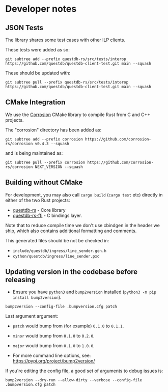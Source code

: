 # Developer notes

## JSON Tests
The library shares some test cases with other ILP clients.

These tests were added as so:

```
git subtree add --prefix questdb-rs/src/tests/interop https://github.com/questdb/questdb-client-test.git main --squash
```

These should be updated with:

```
git subtree pull --prefix questdb-rs/src/tests/interop https://github.com/questdb/questdb-client-test.git main --squash
```

## CMake Integration
We use the [Corrosion](https://corrosion-rs.github.io/corrosion/) CMake library to compile Rust
from C and C++ projects.

The "corrosion" directory has been added as:

```
git subtree add --prefix corrosion https://github.com/corrosion-rs/corrosion v0.4.3 --squash
```

and is being maintained as:

```
git subtree pull --prefix corrosion https://github.com/corrosion-rs/corrosion NEXT_VERSION --squash
```


## Building without CMake
For development, you may also call `cargo build` (`cargo test` etc) directly in
either of the two Rust projects:
* [questdb-rs](../questdb-rs/) - Core library
* [questdb-rs-ffi](../questdb-rs-ffi/) - C bindings layer.

Note that to reduce compile time we don't use cbindgen in the header we ship,
which also contains additional formatting and comments.

This generated files should be not be checked in:
* `include/questdb/ingress/line_sender.gen.h`
* `cython/questdb/ingress/line_sender.pxd`

## Updating version in the codebase before releasing

* Ensure you have `python3` and `bump2version` installed (`python3 -m pip install bump2version`).

```console
bump2version --config-file .bumpversion.cfg patch
```

Last argument argument:
  * `patch` would bump from (for example) `0.1.0` to `0.1.1`.
  * `minor` would bump from `0.1.0` to `0.2.0`.
  * `major` would bump from `0.1.0` to `1.0.0`.

* For more command line options, see: https://pypi.org/project/bump2version/

If you're editing the config file, a good set of arguments to debug issues is:

```
bump2version --dry-run --allow-dirty --verbose --config-file .bumpversion.cfg patch
```

